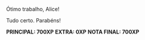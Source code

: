 Ótimo trabalho, Alice!

Tudo certo. Parabéns!

**PRINCIPAL: 700XP**
**EXTRA: 0XP**
**NOTA FINAL: 700XP**
